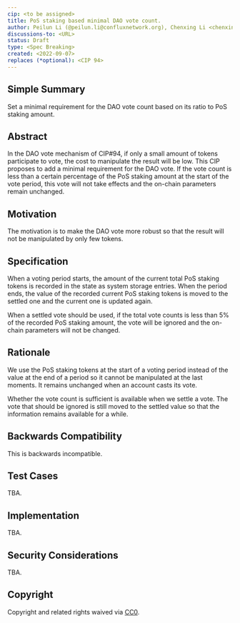 ```yaml
---
cip: <to be assigned>
title: PoS staking based minimal DAO vote count.
author: Peilun Li (@peilun.li@confluxnetwork.org), Chenxing Li <chenxing.li@confluxnetwork.org>
discussions-to: <URL>
status: Draft
type: <Spec Breaking>
created: <2022-09-07>
replaces (*optional): <CIP 94>
---
```


<!--You can leave these HTML comments in your merged CIP and delete the visible duplicate text guides, they will not appear and may be helpful to refer to if you edit it again. This is the suggested template for new CIPs. Note that a CIP number will be assigned by an editor. When opening a pull request to submit your CIP, please use an abbreviated title in the filename, `CIP-draft_title_abbrev.md`. The title should be 44 characters or less.-->


## Simple Summary
<!--"If you can't explain it simply, you don't understand it well enough." Provide a simplified and layman-accessible explanation of the CIP.-->
Set a minimal requirement for the DAO vote count based on its ratio to PoS staking amount.

## Abstract
<!--A short (~200 word) description of the technical issue being addressed.-->
In the DAO vote mechanism of CIP#94, if only a small amount of tokens participate to vote, the cost to manipulate the result will be low. This CIP proposes to add a minimal requirement for the DAO vote. If the vote count is less than a certain percentage of the PoS staking amount at the start of the vote period, this vote will not take effects and the on-chain parameters remain unchanged.

## Motivation
<!--The motivation is critical for CIPs that want to change the Conflux protocol. It should clearly explain why the existing protocol specification is inadequate to address the problem that the CIP solves. CIP submissions without sufficient motivation may be rejected outright.-->
The motivation is to make the DAO vote more robust so that the result will not be manipulated by only few tokens.

## Specification
<!--The technical specification should describe the syntax and semantics of any new feature. The specification should be detailed enough to allow competing, interoperable implementations for any of the current Conflux platforms ([conflux-rust](https://github.com/Conflux-Chain/conflux-rust)).-->
When a voting period starts, the amount of the current total PoS staking tokens is recorded in the state as system storage entries. When the period ends, the value of the recorded current PoS staking tokens is moved to the settled one and the current one is updated again.

When a settled vote should be used, if the total vote counts is less than 5% of the recorded PoS staking amount, the vote will be ignored and the on-chain parameters will not be changed.

## Rationale
<!--The rationale fleshes out the specification by describing what motivated the design and why particular design decisions were made. It should describe alternate designs that were considered and related work, e.g. how the feature is supported in other languages. The rationale may also provide evidence of consensus within the community, and should discuss important objections or concerns raised during discussion.-->
We use the PoS staking tokens at the start of a voting period instead of the value at the end of a period so it cannot be manipulated at the last moments. It remains unchanged when an account casts its vote.

Whether the vote count is sufficient is available when we settle a vote. The vote that should be ignored is still moved to the settled value so that the information remains available for a while.

## Backwards Compatibility
<!--All CIPs that introduce backwards incompatibilities must include a section describing these incompatibilities and their severity. The CIP must explain how the author proposes to deal with these incompatibilities. CIP submissions without a sufficient backwards compatibility treatise may be rejected outright.-->
This is backwards incompatible.

## Test Cases
<!--Test cases for an implementation are mandatory for CIPs that are affecting consensus changes. Other CIPs can choose to include links to test cases if applicable.-->
TBA.

## Implementation
<!--The implementations must be completed before any CIP is given status "Final", but it need not be completed before the CIP is accepted. While there is merit to the approach of reaching consensus on the specification and rationale before writing code, the principle of "rough consensus and running code" is still useful when it comes to resolving many discussions of API details.-->
TBA.

## Security Considerations
<!--All CIPs must contain a section that discusses the security implications/considerations relevant to the proposed change. Include information that might be important for security discussions, surfaces risks and can be used throughout the life cycle of the proposal. E.g. include security-relevant design decisions, concerns, important discussions, implementation-specific guidance and pitfalls, an outline of threats and risks and how they are being addressed. CIP submissions missing the "Security Considerations" section will be rejected. a CIP cannot proceed to status "Final" without a Security Considerations discussion deemed sufficient by the reviewers.-->
TBA.

## Copyright
Copyright and related rights waived via [CC0](https://creativecommons.org/publicdomain/zero/1.0/).
